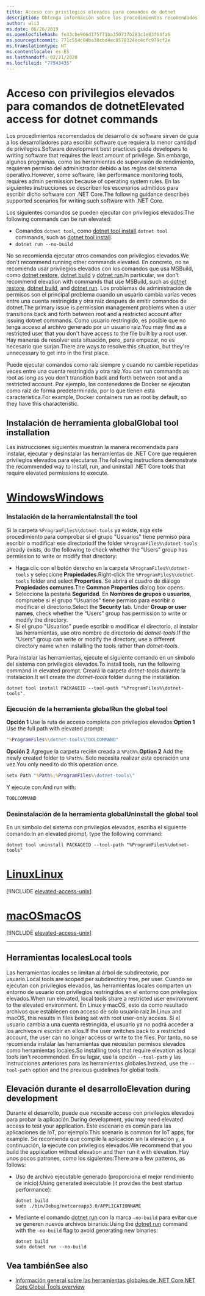 ```yaml
---
title: Acceso con privilegios elevados para comandos de dotnet
description: Obtenga información sobre los procedimientos recomendados para los comandos de dotnet que requieren acceso con privilegios elevados.
author: wli3
ms.date: 06/26/2019
ms.openlocfilehash: fe33cbe966d175f71ba350737b283c1e83f64fa6
ms.sourcegitcommit: 771c554c84ba38cbd4ac0578324ec4cfc979cf2e
ms.translationtype: HT
ms.contentlocale: es-ES
ms.lasthandoff: 02/21/2020
ms.locfileid: "77543435"
---
```

# <a name="elevated-access-for-dotnet-commands"></a><span data-ttu-id="6df23-103">Acceso con privilegios elevados para comandos de dotnet</span><span class="sxs-lookup"><span data-stu-id="6df23-103">Elevated access for dotnet commands</span></span>

<span data-ttu-id="6df23-104">Los procedimientos recomendados de desarrollo de software sirven de guía a los desarrolladores para escribir software que requiera la menor cantidad de privilegios.</span><span class="sxs-lookup"><span data-stu-id="6df23-104">Software development best practices guide developers to writing software that requires the least amount of privilege.</span></span> <span data-ttu-id="6df23-105">Sin embargo, algunos programas, como las herramientas de supervisión de rendimiento, requieren permiso del administrador debido a las reglas del sistema operativo.</span><span class="sxs-lookup"><span data-stu-id="6df23-105">However, some software, like performance monitoring tools, requires admin permission because of operating system rules.</span></span> <span data-ttu-id="6df23-106">En las siguientes instrucciones se describen los escenarios admitidos para escribir dicho software con .NET Core.</span><span class="sxs-lookup"><span data-stu-id="6df23-106">The following guidance describes supported scenarios for writing such software with .NET Core.</span></span> 

<span data-ttu-id="6df23-107">Los siguientes comandos se pueden ejecutar con privilegios elevados:</span><span class="sxs-lookup"><span data-stu-id="6df23-107">The following commands can be run elevated:</span></span>

- <span data-ttu-id="6df23-108">Comandos `dotnet tool`, como [dotnet tool install](dotnet-tool-install.md).</span><span class="sxs-lookup"><span data-stu-id="6df23-108">`dotnet tool` commands, such as [dotnet tool install](dotnet-tool-install.md).</span></span>
- `dotnet run --no-build`

<span data-ttu-id="6df23-109">No se recomienda ejecutar otros comandos con privilegios elevados.</span><span class="sxs-lookup"><span data-stu-id="6df23-109">We don't recommend running other commands elevated.</span></span> <span data-ttu-id="6df23-110">En concreto, no se recomienda usar privilegios elevados con los comandos que usa MSBuild, como [dotnet restore](dotnet-restore.md), [dotnet build](dotnet-build.md) y [dotnet run](dotnet-run.md).</span><span class="sxs-lookup"><span data-stu-id="6df23-110">In particular, we don't recommend elevation with commands that use MSBuild, such as [dotnet restore](dotnet-restore.md), [dotnet build](dotnet-build.md), and [dotnet run](dotnet-run.md).</span></span> <span data-ttu-id="6df23-111">Los problemas de administración de permisos son el principal problema cuando un usuario cambia varias veces entre una cuenta restringida y otra raíz después de emitir comandos de dotnet.</span><span class="sxs-lookup"><span data-stu-id="6df23-111">The primary issue is permission management problems when a user transitions back and forth between root and a restricted account after issuing dotnet commands.</span></span> <span data-ttu-id="6df23-112">Como usuario restringido, es posible que no tenga acceso al archivo generado por un usuario raíz.</span><span class="sxs-lookup"><span data-stu-id="6df23-112">You may find as a restricted user that you don't have access to the file built by a root user.</span></span> <span data-ttu-id="6df23-113">Hay maneras de resolver esta situación, pero, para empezar, no es necesario que surjan.</span><span class="sxs-lookup"><span data-stu-id="6df23-113">There are ways to resolve this situation, but they're unnecessary to get into in the first place.</span></span>

<span data-ttu-id="6df23-114">Puede ejecutar comandos como raíz siempre y cuando no cambie repetidas veces entre una cuenta restringida y otra raíz.</span><span class="sxs-lookup"><span data-stu-id="6df23-114">You can run commands as root as long as you don’t transition back and forth between root and a restricted account.</span></span> <span data-ttu-id="6df23-115">Por ejemplo, los contenedores de Docker se ejecutan como raíz de forma predeterminada, por lo que tienen esta característica.</span><span class="sxs-lookup"><span data-stu-id="6df23-115">For example, Docker containers run as root by default, so they have this characteristic.</span></span>

## <a name="global-tool-installation"></a><span data-ttu-id="6df23-116">Instalación de herramienta global</span><span class="sxs-lookup"><span data-stu-id="6df23-116">Global tool installation</span></span>

<span data-ttu-id="6df23-117">Las instrucciones siguientes muestran la manera recomendada para instalar, ejecutar y desinstalar las herramientas de .NET Core que requieren privilegios elevados para ejecutarse.</span><span class="sxs-lookup"><span data-stu-id="6df23-117">The following instructions demonstrate the recommended way to install, run, and uninstall .NET Core tools that require elevated permissions to execute.</span></span>

<!-- markdownlint-disable MD025 -->

# <a name="windows"></a>[<span data-ttu-id="6df23-118">Windows</span><span class="sxs-lookup"><span data-stu-id="6df23-118">Windows</span></span>](#tab/windows)

### <a name="install-the-tool"></a><span data-ttu-id="6df23-119">Instalación de la herramienta</span><span class="sxs-lookup"><span data-stu-id="6df23-119">Install the tool</span></span>

<span data-ttu-id="6df23-120">Si la carpeta `%ProgramFiles%\dotnet-tools` ya existe, siga este procedimiento para comprobar si el grupo "Usuarios" tiene permiso para escribir o modificar ese directorio:</span><span class="sxs-lookup"><span data-stu-id="6df23-120">If the folder `%ProgramFiles%\dotnet-tools` already exists, do the following to check whether the "Users" group has permission to write or modify that directory:</span></span>

- <span data-ttu-id="6df23-121">Haga clic con el botón derecho en la carpeta `%ProgramFiles%\dotnet-tools` y seleccione **Propiedades**.</span><span class="sxs-lookup"><span data-stu-id="6df23-121">Right-click the `%ProgramFiles%\dotnet-tools` folder and select **Properties**.</span></span> <span data-ttu-id="6df23-122">Se abrirá el cuadro de diálogo **Propiedades comunes**.</span><span class="sxs-lookup"><span data-stu-id="6df23-122">The **Common Properties** dialog box opens.</span></span> 
- <span data-ttu-id="6df23-123">Seleccione la pestaña **Seguridad**. En **Nombres de grupos o usuarios**, compruebe si el grupo "Usuarios" tiene permiso para escribir o modificar el directorio.</span><span class="sxs-lookup"><span data-stu-id="6df23-123">Select the **Security** tab. Under **Group or user names**, check whether the “Users” group has permission to write or modify the directory.</span></span> 
- <span data-ttu-id="6df23-124">Si el grupo "Usuarios" puede escribir o modificar el directorio, al instalar las herramientas, use otro nombre de directorio de *dotnet-tools*.</span><span class="sxs-lookup"><span data-stu-id="6df23-124">If the "Users" group can write or modify the directory, use a different directory name when installing the tools rather than *dotnet-tools*.</span></span>

<span data-ttu-id="6df23-125">Para instalar las herramientas, ejecute el siguiente comando en un símbolo del sistema con privilegios elevados.</span><span class="sxs-lookup"><span data-stu-id="6df23-125">To install tools, run the following command in elevated prompt.</span></span> <span data-ttu-id="6df23-126">Creará la carpeta *dotnet-tools* durante la instalación.</span><span class="sxs-lookup"><span data-stu-id="6df23-126">It will create the *dotnet-tools* folder during the installation.</span></span>

```dotnetcli
dotnet tool install PACKAGEID --tool-path "%ProgramFiles%\dotnet-tools".
```

### <a name="run-the-global-tool"></a><span data-ttu-id="6df23-127">Ejecución de la herramienta global</span><span class="sxs-lookup"><span data-stu-id="6df23-127">Run the global tool</span></span>

<span data-ttu-id="6df23-128">**Opción 1** Use la ruta de acceso completa con privilegios elevados:</span><span class="sxs-lookup"><span data-stu-id="6df23-128">**Option 1** Use the full path with elevated prompt:</span></span>

```cmd
"%ProgramFiles%\dotnet-tools\TOOLCOMMAND"
```

<span data-ttu-id="6df23-129">**Opción 2** Agregue la carpeta recién creada a `%Path%`.</span><span class="sxs-lookup"><span data-stu-id="6df23-129">**Option 2** Add the newly created folder to `%Path%`.</span></span> <span data-ttu-id="6df23-130">Solo necesita realizar esta operación una vez.</span><span class="sxs-lookup"><span data-stu-id="6df23-130">You only need to do this operation once.</span></span>

```cmd
setx Path "%Path%;%ProgramFiles%\dotnet-tools\"
```

<span data-ttu-id="6df23-131">Y ejecute con:</span><span class="sxs-lookup"><span data-stu-id="6df23-131">And run with:</span></span>

```cmd
TOOLCOMMAND
```

### <a name="uninstall-the-global-tool"></a><span data-ttu-id="6df23-132">Desinstalación de la herramienta global</span><span class="sxs-lookup"><span data-stu-id="6df23-132">Uninstall the global tool</span></span>

<span data-ttu-id="6df23-133">En un símbolo del sistema con privilegios elevados, escriba el siguiente comando:</span><span class="sxs-lookup"><span data-stu-id="6df23-133">In an elevated prompt, type the following command:</span></span>

```dotnetcli
dotnet tool uninstall PACKAGEID --tool-path "%ProgramFiles%\dotnet-tools"
```

# <a name="linux"></a>[<span data-ttu-id="6df23-134">Linux</span><span class="sxs-lookup"><span data-stu-id="6df23-134">Linux</span></span>](#tab/linux)

[!INCLUDE [elevated-access-unix](../../../includes/elevated-access-unix.md)]

# <a name="macos"></a>[<span data-ttu-id="6df23-135">macOS</span><span class="sxs-lookup"><span data-stu-id="6df23-135">macOS</span></span>](#tab/macos)

[!INCLUDE [elevated-access-unix](../../../includes/elevated-access-unix.md)]

---

## <a name="local-tools"></a><span data-ttu-id="6df23-136">Herramientas locales</span><span class="sxs-lookup"><span data-stu-id="6df23-136">Local tools</span></span>

<span data-ttu-id="6df23-137">Las herramientas locales se limitan al árbol de subdirectorio, por usuario.</span><span class="sxs-lookup"><span data-stu-id="6df23-137">Local tools are scoped per subdirectory tree, per user.</span></span> <span data-ttu-id="6df23-138">Cuando se ejecutan con privilegios elevados, las herramientas locales comparten un entorno de usuario con privilegios restringidos en el entorno con privilegios elevados.</span><span class="sxs-lookup"><span data-stu-id="6df23-138">When run elevated, local tools share a restricted user environment to the elevated environment.</span></span> <span data-ttu-id="6df23-139">En Linux y macOS, esto da como resultado archivos que establecen con acceso de solo usuario raíz.</span><span class="sxs-lookup"><span data-stu-id="6df23-139">In Linux and macOS, this results in files being set with root user-only access.</span></span> <span data-ttu-id="6df23-140">Si el usuario cambia a una cuenta restringida, el usuario ya no podrá acceder a los archivos ni escribir en ellos.</span><span class="sxs-lookup"><span data-stu-id="6df23-140">If the user switches back to a restricted account, the user can no longer access or write to the files.</span></span> <span data-ttu-id="6df23-141">Por tanto, no se recomienda instalar las herramientas que necesiten permisos elevados como herramientas locales.</span><span class="sxs-lookup"><span data-stu-id="6df23-141">So installing tools that require elevation as local tools isn't recommended.</span></span> <span data-ttu-id="6df23-142">En su lugar, use la opción `--tool-path` y las instrucciones anteriores para las herramientas globales.</span><span class="sxs-lookup"><span data-stu-id="6df23-142">Instead, use the `--tool-path` option and the previous guidelines for global tools.</span></span>

## <a name="elevation-during-development"></a><span data-ttu-id="6df23-143">Elevación durante el desarrollo</span><span class="sxs-lookup"><span data-stu-id="6df23-143">Elevation during development</span></span>

<span data-ttu-id="6df23-144">Durante el desarrollo, puede que necesite acceso con privilegios elevados para probar la aplicación.</span><span class="sxs-lookup"><span data-stu-id="6df23-144">During development, you may need elevated access to test your application.</span></span> <span data-ttu-id="6df23-145">Este escenario es común para las aplicaciones de IoT, por ejemplo.</span><span class="sxs-lookup"><span data-stu-id="6df23-145">This scenario is common for IoT apps, for example.</span></span> <span data-ttu-id="6df23-146">Se recomienda que compile la aplicación sin la elevación y, a continuación, la ejecute con privilegios elevados.</span><span class="sxs-lookup"><span data-stu-id="6df23-146">We recommend that you build the application without elevation and then run it with elevation.</span></span> <span data-ttu-id="6df23-147">Hay unos pocos patrones, como los siguientes:</span><span class="sxs-lookup"><span data-stu-id="6df23-147">There are a few patterns, as follows:</span></span>

- <span data-ttu-id="6df23-148">Uso de archivo ejecutable generado (proporciona el mejor rendimiento de inicio):</span><span class="sxs-lookup"><span data-stu-id="6df23-148">Using generated executable (it provides the best startup performance):</span></span>

   ```dotnetcli
   dotnet build
   sudo ./bin/Debug/netcoreapp3.0/APPLICATIONNAME
   ```
    
- <span data-ttu-id="6df23-149">Mediante el comando [dotnet run](dotnet-run.md) con la marca `—no-build` para evitar que se generen nuevos archivos binarios:</span><span class="sxs-lookup"><span data-stu-id="6df23-149">Using the [dotnet run](dotnet-run.md) command with the `—no-build` flag to avoid generating new binaries:</span></span>

   ```dotnetcli
   dotnet build
   sudo dotnet run --no-build
   ```

## <a name="see-also"></a><span data-ttu-id="6df23-150">Vea también</span><span class="sxs-lookup"><span data-stu-id="6df23-150">See also</span></span>

- [<span data-ttu-id="6df23-151">Información general sobre las herramientas globales de .NET Core</span><span class="sxs-lookup"><span data-stu-id="6df23-151">.NET Core Global Tools overview</span></span>](global-tools.md)

